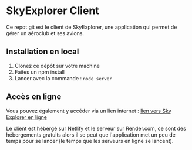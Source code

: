# SkyExplorer Client

Ce repot git est le client de SkyExplorer, une application qui permet de gérer un aéroclub et ses avions. 

## Installation en local

1. Clonez ce dépôt sur votre machine 
2. Faites un npm install
3. Lancer avec la commande : `node server`

## Accès en ligne

Vous pouvez également y accéder via un lien internet :
[lien vers Sky Explorer en ligne](https://skyexplorer.netlify.app/#ui=authentication-login)

Le client est hébergé sur Netlify et le serveur sur Render.com, ce sont des hébergements gratuits alors il se peut que l'application met un peu de temps pour se lancer (le temps que les serveurs en ligne se lancent). 